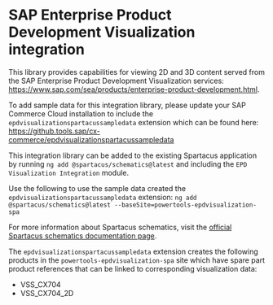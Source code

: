 # SAP Enterprise Product Development Visualization integration

This library provides capabilities for viewing 2D and 3D content served from the SAP Enterprise Product Development Visualization services:
<https://www.sap.com/sea/products/enterprise-product-development.html>.

To add sample data for this integration library, please update your SAP Commerce Cloud installation to include the `epdvisualizationspartacussampledata` extension which can be found here:
<https://github.tools.sap/cx-commerce/epdvisualizationspartacussampledata>

This integration library can be added to the existing Spartacus application by running `ng add @spartacus/schematics@latest` and including the `EPD Visualization Integration` module.

Use the following to use the sample data created the `epdvisualizationspartacussampledata` extension:
`ng add @spartacus/schematics@latest --baseSite=powertools-epdvisualization-spa`

For more information about Spartacus schematics, visit the [official Spartacus schematics documentation page](https://sap.github.io/spartacus-docs/schematics/).

The `epdvisualizationspartacussampledata` extension creates the following products in the `powertools-epdvisualization-spa` site which have spare part product references that can be linked to corresponding visualization data:

- VSS_CX704
- VSS_CX704_2D
